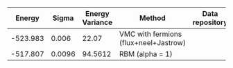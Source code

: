 |       Energy          |  Sigma          | Energy Variance  |  Method                                                          | Data repository                     |
| ----------------------| ----------------| -----------------|------------------------------------------------------------------|------------------------------------ |
|    -523.983            |   0.006         |  22.07           |  VMC with fermions (flux+neel+Jastrow)                                   |                                     |
| -517.807              | 0.0096          | 94.5612          | RBM (alpha = 1)                                                  |                                     |
